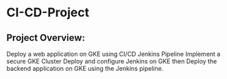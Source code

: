 # CI-CD-Project
## Project Overview:
Deploy a web application on GKE using CI/CD Jenkins Pipeline Implement a secure GKE Cluster Deploy and configure Jenkins on GKE then Deploy the backend application on GKE using the Jenkins pipeline.
